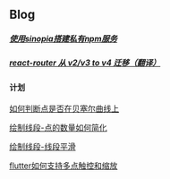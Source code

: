 ## Blog


##### [使用sinopia搭建私有npm服务](https://github.com/jindada/blog/issues/1)

##### [react-router 从 v2/v3 to v4 迁移（翻译）](https://github.com/jindada/blog/issues/6)

#### 计划

[如何判断点是否在贝塞尔曲线上]()

[绘制线段-点的数量如何简化]()

[绘制线段-线段平滑]()

[flutter如何支持多点触控和缩放]()

